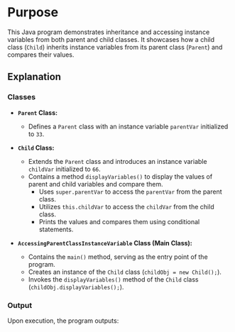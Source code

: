 # Purpose
This Java program demonstrates inheritance and accessing instance variables from both parent and child classes. It showcases how a child class (`Child`) inherits instance variables from its parent class (`Parent`) and compares their values.

## Explanation

### Classes
- **`Parent` Class:**
    - Defines a `Parent` class with an instance variable `parentVar` initialized to `33`.

- **`Child` Class:**
    - Extends the `Parent` class and introduces an instance variable `childVar` initialized to `66`.
    - Contains a method `displayVariables()` to display the values of parent and child variables and compare them.
        - Uses `super.parentVar` to access the `parentVar` from the parent class.
        - Utilizes `this.childVar` to access the `childVar` from the child class.
        - Prints the values and compares them using conditional statements.

- **`AccessingParentClassInstanceVariable` Class (Main Class):**
    - Contains the `main()` method, serving as the entry point of the program.
    - Creates an instance of the `Child` class (`childObj = new Child();`).
    - Invokes the `displayVariables()` method of the `Child` class (`childObj.displayVariables();`).

### Output
Upon execution, the program outputs:
